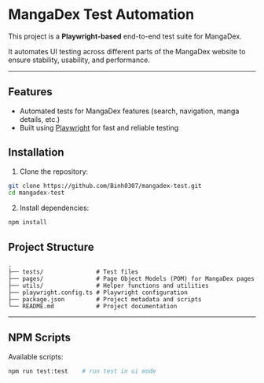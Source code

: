 # MangaDex Test Automation

This project is a **Playwright-based** end-to-end test suite for MangaDex.

It automates UI testing across different parts of the MangaDex website to ensure stability, usability, and performance.

---

## Features

- Automated tests for MangaDex features (search, navigation, manga details, etc.)
- Built using [Playwright](https://playwright.dev/) for fast and reliable testing



## Installation

1. Clone the repository:

```bash
git clone https://github.com/Binh0307/mangadex-test.git
cd mangadex-test
```

2. Install dependencies:

```bash
npm install
```


## Project Structure

```
.
├── tests/               # Test files
├── pages/               # Page Object Models (POM) for MangaDex pages
├── utils/               # Helper functions and utilities
├── playwright.config.ts # Playwright configuration
├── package.json         # Project metadata and scripts
└── README.md            # Project documentation
```

---

## NPM Scripts

Available scripts:

```bash
npm run test:test    # run test in ui mode
```

